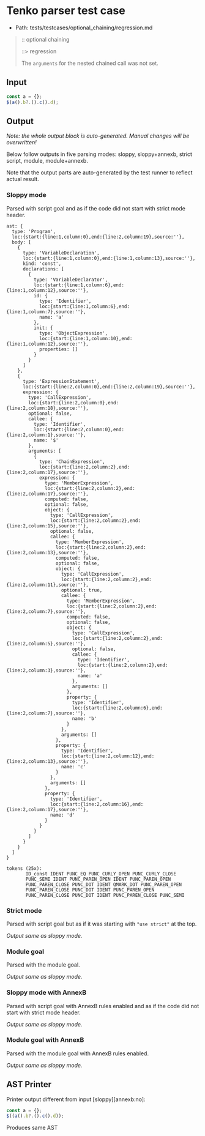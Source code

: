 # Tenko parser test case

- Path: tests/testcases/optional_chaining/regression.md

> :: optional chaining
>
> ::> regression
>
> The `arguments` for the nested chained call was not set.

## Input

`````js
const a = {};
$(a().b?.().c().d);
`````

## Output

_Note: the whole output block is auto-generated. Manual changes will be overwritten!_

Below follow outputs in five parsing modes: sloppy, sloppy+annexb, strict script, module, module+annexb.

Note that the output parts are auto-generated by the test runner to reflect actual result.

### Sloppy mode

Parsed with script goal and as if the code did not start with strict mode header.

`````
ast: {
  type: 'Program',
  loc:{start:{line:1,column:0},end:{line:2,column:19},source:''},
  body: [
    {
      type: 'VariableDeclaration',
      loc:{start:{line:1,column:0},end:{line:1,column:13},source:''},
      kind: 'const',
      declarations: [
        {
          type: 'VariableDeclarator',
          loc:{start:{line:1,column:6},end:{line:1,column:12},source:''},
          id: {
            type: 'Identifier',
            loc:{start:{line:1,column:6},end:{line:1,column:7},source:''},
            name: 'a'
          },
          init: {
            type: 'ObjectExpression',
            loc:{start:{line:1,column:10},end:{line:1,column:12},source:''},
            properties: []
          }
        }
      ]
    },
    {
      type: 'ExpressionStatement',
      loc:{start:{line:2,column:0},end:{line:2,column:19},source:''},
      expression: {
        type: 'CallExpression',
        loc:{start:{line:2,column:0},end:{line:2,column:18},source:''},
        optional: false,
        callee: {
          type: 'Identifier',
          loc:{start:{line:2,column:0},end:{line:2,column:1},source:''},
          name: '$'
        },
        arguments: [
          {
            type: 'ChainExpression',
            loc:{start:{line:2,column:2},end:{line:2,column:17},source:''},
            expression: {
              type: 'MemberExpression',
              loc:{start:{line:2,column:2},end:{line:2,column:17},source:''},
              computed: false,
              optional: false,
              object: {
                type: 'CallExpression',
                loc:{start:{line:2,column:2},end:{line:2,column:15},source:''},
                optional: false,
                callee: {
                  type: 'MemberExpression',
                  loc:{start:{line:2,column:2},end:{line:2,column:13},source:''},
                  computed: false,
                  optional: false,
                  object: {
                    type: 'CallExpression',
                    loc:{start:{line:2,column:2},end:{line:2,column:11},source:''},
                    optional: true,
                    callee: {
                      type: 'MemberExpression',
                      loc:{start:{line:2,column:2},end:{line:2,column:7},source:''},
                      computed: false,
                      optional: false,
                      object: {
                        type: 'CallExpression',
                        loc:{start:{line:2,column:2},end:{line:2,column:5},source:''},
                        optional: false,
                        callee: {
                          type: 'Identifier',
                          loc:{start:{line:2,column:2},end:{line:2,column:3},source:''},
                          name: 'a'
                        },
                        arguments: []
                      },
                      property: {
                        type: 'Identifier',
                        loc:{start:{line:2,column:6},end:{line:2,column:7},source:''},
                        name: 'b'
                      }
                    },
                    arguments: []
                  },
                  property: {
                    type: 'Identifier',
                    loc:{start:{line:2,column:12},end:{line:2,column:13},source:''},
                    name: 'c'
                  }
                },
                arguments: []
              },
              property: {
                type: 'Identifier',
                loc:{start:{line:2,column:16},end:{line:2,column:17},source:''},
                name: 'd'
              }
            }
          }
        ]
      }
    }
  ]
}

tokens (25x):
       ID_const IDENT PUNC_EQ PUNC_CURLY_OPEN PUNC_CURLY_CLOSE
       PUNC_SEMI IDENT PUNC_PAREN_OPEN IDENT PUNC_PAREN_OPEN
       PUNC_PAREN_CLOSE PUNC_DOT IDENT QMARK_DOT PUNC_PAREN_OPEN
       PUNC_PAREN_CLOSE PUNC_DOT IDENT PUNC_PAREN_OPEN
       PUNC_PAREN_CLOSE PUNC_DOT IDENT PUNC_PAREN_CLOSE PUNC_SEMI
`````

### Strict mode

Parsed with script goal but as if it was starting with `"use strict"` at the top.

_Output same as sloppy mode._

### Module goal

Parsed with the module goal.

_Output same as sloppy mode._

### Sloppy mode with AnnexB

Parsed with script goal with AnnexB rules enabled and as if the code did not start with strict mode header.

_Output same as sloppy mode._

### Module goal with AnnexB

Parsed with the module goal with AnnexB rules enabled.

_Output same as sloppy mode._

## AST Printer

Printer output different from input [sloppy][annexb:no]:

````js
const a = {};
$((a().b?.().c().d));
````

Produces same AST
